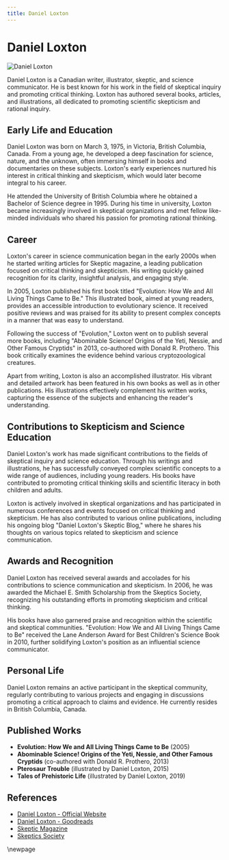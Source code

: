 ```yaml
---
title: Daniel Loxton
---
```

# Daniel Loxton

![Daniel Loxton](https://upload.wikimedia.org/wikipedia/commons/2/24/Loxton_Daniel_dsc07362.jpg)

Daniel Loxton is a Canadian writer, illustrator, skeptic, and science communicator. He is best known for his work in the field of skeptical inquiry and promoting critical thinking. Loxton has authored several books, articles, and illustrations, all dedicated to promoting scientific skepticism and rational inquiry.

## Early Life and Education

Daniel Loxton was born on March 3, 1975, in Victoria, British Columbia, Canada. From a young age, he developed a deep fascination for science, nature, and the unknown, often immersing himself in books and documentaries on these subjects. Loxton's early experiences nurtured his interest in critical thinking and skepticism, which would later become integral to his career.

He attended the University of British Columbia where he obtained a Bachelor of Science degree in 1995. During his time in university, Loxton became increasingly involved in skeptical organizations and met fellow like-minded individuals who shared his passion for promoting rational thinking.

## Career

Loxton's career in science communication began in the early 2000s when he started writing articles for Skeptic magazine, a leading publication focused on critical thinking and skepticism. His writing quickly gained recognition for its clarity, insightful analysis, and engaging style.

In 2005, Loxton published his first book titled "Evolution: How We and All Living Things Came to Be." This illustrated book, aimed at young readers, provides an accessible introduction to evolutionary science. It received positive reviews and was praised for its ability to present complex concepts in a manner that was easy to understand.

Following the success of "Evolution," Loxton went on to publish several more books, including "Abominable Science! Origins of the Yeti, Nessie, and Other Famous Cryptids" in 2013, co-authored with Donald R. Prothero. This book critically examines the evidence behind various cryptozoological creatures.

Apart from writing, Loxton is also an accomplished illustrator. His vibrant and detailed artwork has been featured in his own books as well as in other publications. His illustrations effectively complement his written works, capturing the essence of the subjects and enhancing the reader's understanding.

## Contributions to Skepticism and Science Education

Daniel Loxton's work has made significant contributions to the fields of skeptical inquiry and science education. Through his writings and illustrations, he has successfully conveyed complex scientific concepts to a wide range of audiences, including young readers. His books have contributed to promoting critical thinking skills and scientific literacy in both children and adults.

Loxton is actively involved in skeptical organizations and has participated in numerous conferences and events focused on critical thinking and skepticism. He has also contributed to various online publications, including his ongoing blog "Daniel Loxton's Skeptic Blog," where he shares his thoughts on various topics related to skepticism and science communication.

## Awards and Recognition

Daniel Loxton has received several awards and accolades for his contributions to science communication and skepticism. In 2006, he was awarded the Michael E. Smith Scholarship from the Skeptics Society, recognizing his outstanding efforts in promoting skepticism and critical thinking.

His books have also garnered praise and recognition within the scientific and skeptical communities. "Evolution: How We and All Living Things Came to Be" received the Lane Anderson Award for Best Children's Science Book in 2010, further solidifying Loxton's position as an influential science communicator.

## Personal Life

Daniel Loxton remains an active participant in the skeptical community, regularly contributing to various projects and engaging in discussions promoting a critical approach to claims and evidence. He currently resides in British Columbia, Canada.

## Published Works

- **Evolution: How We and All Living Things Came to Be** (2005)
- **Abominable Science! Origins of the Yeti, Nessie, and Other Famous Cryptids** (co-authored with Donald R. Prothero, 2013)
- **Pterosaur Trouble** (illustrated by Daniel Loxton, 2015)
- **Tales of Prehistoric Life** (illustrated by Daniel Loxton, 2019)

## References

- [Daniel Loxton - Official Website](https://www.danielloxton.com/)
- [Daniel Loxton - Goodreads](https://www.goodreads.com/author/show/50707.Daniel_Loxton)
- [Skeptic Magazine](https://skeptic.com/)
- [Skeptics Society](https://www.skeptic.com/)

\newpage
